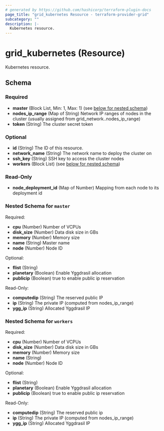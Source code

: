 ```yaml
---
# generated by https://github.com/hashicorp/terraform-plugin-docs
page_title: "grid_kubernetes Resource - terraform-provider-grid"
subcategory: ""
description: |-
  Kubernetes resource.
---
```


# grid_kubernetes (Resource)

Kubernetes resource.



<!-- schema generated by tfplugindocs -->
## Schema

### Required

- **master** (Block List, Min: 1, Max: 1) (see [below for nested schema](#nestedblock--master))
- **nodes_ip_range** (Map of String) Network IP ranges of nodes in the cluster (usually assigned from grid_network.<network-resource-name>.nodes_ip_range)
- **token** (String) The cluster secret token

### Optional

- **id** (String) The ID of this resource.
- **network_name** (String) The network name to deploy the cluster on
- **ssh_key** (String) SSH key to access the cluster nodes
- **workers** (Block List) (see [below for nested schema](#nestedblock--workers))

### Read-Only

- **node_deployment_id** (Map of Number) Mapping from each node to its deployment id

<a id="nestedblock--master"></a>
### Nested Schema for `master`

Required:

- **cpu** (Number) Number of VCPUs
- **disk_size** (Number) Data disk size in GBs
- **memory** (Number) Memory size
- **name** (String) Master name
- **node** (Number) Node ID

Optional:

- **flist** (String)
- **planetary** (Boolean) Enable Yggdrasil allocation
- **publicip** (Boolean) true to enable public ip reservation

Read-Only:

- **computedip** (String) The reserved public IP
- **ip** (String) The private IP (computed from nodes_ip_range)
- **ygg_ip** (String) Allocated Yggdrasil IP


<a id="nestedblock--workers"></a>
### Nested Schema for `workers`

Required:

- **cpu** (Number) Number of VCPUs
- **disk_size** (Number) Data disk size in GBs
- **memory** (Number) Memory size
- **name** (String)
- **node** (Number) Node ID

Optional:

- **flist** (String)
- **planetary** (Boolean) Enable Yggdrasil allocation
- **publicip** (Boolean) true to enable public ip reservation

Read-Only:

- **computedip** (String) The reserved public ip
- **ip** (String) The private IP (computed from nodes_ip_range)
- **ygg_ip** (String) Allocated Yggdrasil IP


